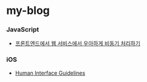 # my-blog

### JavaScript
- [프론트엔드에서 웹 서비스에서 우아하게 비동기 처리하기](javascript/비동기처리.md)

### iOS
- [Human Interface Guidelines](ios/HIG)